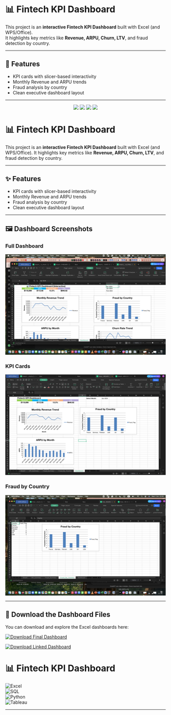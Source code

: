 # 📊 Fintech KPI Dashboard

This project is an **interactive Fintech KPI Dashboard** built with Excel (and WPS/Office).  
It highlights key metrics like **Revenue, ARPU, Churn, LTV**, and fraud detection by country.

---

## 🚀 Features
- KPI cards with slicer-based interactivity
- Monthly Revenue and ARPU trends
- Fraud analysis by country
- Clean executive dashboard layout

---

<p align="center">
  <img src="https://img.shields.io/badge/Excel-217346?style=for-the-badge&logo=microsoft-excel&logoColor=white" />
  <img src="https://img.shields.io/badge/SQL-336791?style=for-the-badge&logo=postgresql&logoColor=white" />
  <img src="https://img.shields.io/badge/Python-3776AB?style=for-the-badge&logo=python&logoColor=white" />
  <img src="https://img.shields.io/badge/Tableau-E97627?style=for-the-badge&logo=tableau&logoColor=white" />
</p>

# 📊 Fintech KPI Dashboard

This project is an **interactive Fintech KPI Dashboard** built with Excel (and WPS/Office).
It highlights key metrics like **Revenue, ARPU, Churn, LTV**, and fraud detection by country.

---

## ✨ Features
- KPI cards with slicer-based interactivity  
- Monthly Revenue and ARPU trends  
- Fraud analysis by country  
- Clean executive dashboard layout  

---

## 🖼️ Dashboard Screenshots

### Full Dashboard
![Dashboard Full](loyalty-insights-dashboard/screenshots/dashboard_full.png)

### KPI Cards
![KPI Cards](loyalty-insights-dashboard/screenshots/kpi_cards.png)

### Fraud by Country
![Fraud by Country](loyalty-insights-dashboard/screenshots/fraud_by_country.png)

---

## 📂 Download the Dashboard Files

You can download and explore the Excel dashboards here:

[![Download Final Dashboard](https://img.shields.io/badge/📊_Download-Final_Dashboard-blue?style=for-the-badge)](loyalty-insights-dashboard/dashboards/fintech_reporting_dashboard_FINAL.xlsx?raw=1)

[![Download Linked Dashboard](https://img.shields.io/badge/📊_Download-Linked_Slicers_Version-green?style=for-the-badge)](loyalty-insights-dashboard/dashboards/fintech_reporting_dashboard_FINAL_LINKED.xlsx?raw=1)
# 📊 Fintech KPI Dashboard  

![Excel](https://img.shields.io/badge/Excel-Dashboards-217346?logo=microsoft-excel&logoColor=white)  
![SQL](https://img.shields.io/badge/SQL-Queries-336791?logo=postgresql&logoColor=white)  
![Python](https://img.shields.io/badge/Python-Automation-3776AB?logo=python&logoColor=white)  
![Tableau](https://img.shields.io/badge/Tableau-Visualization-E97627?logo=tableau&logoColor=white)  

---


